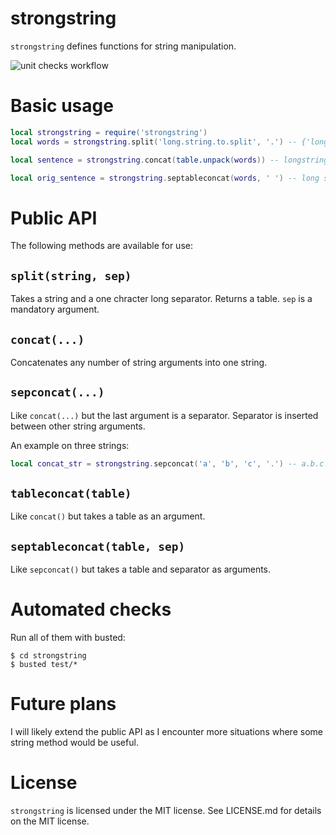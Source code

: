 # strongstring

`strongstring` defines functions for string manipulation.

![unit checks workflow](https://github.com/pavelsaman/strongstring/actions/workflows/test.yml/badge.svg?branch=master)

# Basic usage

```lua
local strongstring = require('strongstring')
local words = strongstring.split('long.string.to.split', '.') -- {'long', 'string', 'to', 'split'}

local sentence = strongstring.concat(table.unpack(words)) -- longstringtosplit

local orig_sentence = strongstring.septableconcat(words, ' ') -- long string to split
```

# Public API

The following methods are available for use:

## `split(string, sep)`

Takes a string and a one chracter long separator. Returns a table. `sep` is a mandatory argument.

## `concat(...)`

Concatenates any number of string arguments into one string.

## `sepconcat(...)`

Like `concat(...)` but the last argument is a separator. Separator is inserted between other string arguments.

An example on three strings:

```lua
local concat_str = strongstring.sepconcat('a', 'b', 'c', '.') -- a.b.c
```

## `tableconcat(table)`

Like `concat()` but takes a table as an argument.

## `septableconcat(table, sep)`

Like `sepconcat()` but takes a table and separator as arguments.

# Automated checks

Run all of them with busted:

```
$ cd strongstring
$ busted test/*
```

# Future plans

I will likely extend the public API as I encounter more situations where some string method would be useful.

# License

`strongstring` is licensed under the MIT license. See LICENSE.md for details on the MIT license.

